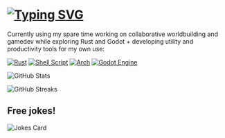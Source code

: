 # [![Typing SVG](https://readme-typing-svg.herokuapp.com?size=24&vCenter=true&height=35&lines=Hi+there!+%F0%9F%91%8B)](https://github.com/spfaus)

Currently using my spare time working on collaborative worldbuilding and gamedev while exploring Rust and Godot + developing utility and productivity tools for my own use:

[![Rust](https://img.shields.io/badge/rust-%23000000.svg?style=for-the-badge&logo=rust&logoColor=white)](https://www.rust-lang.org/)
[![Shell Script](https://img.shields.io/badge/shell_script-%23121011.svg?style=for-the-badge&logo=gnu-bash&logoColor=white)](https://github.com/spfaus/dotfiles)
[![Arch](https://img.shields.io/badge/Arch%20Linux-1793D1?logo=arch-linux&logoColor=fff&style=for-the-badge)](https://github.com/spfaus/arch-install)
[![Godot Engine](https://img.shields.io/badge/GODOT-%23FFFFFF.svg?style=for-the-badge&logo=godot-engine)](https://godotengine.org/)

![GitHub Stats](https://github-readme-stats.vercel.app/api?username=spfaus&show_icons=true&count_private=true&theme=tokyonight)

![GitHub Streaks](https://github-readme-streak-stats.herokuapp.com/?user=spfaus&theme=tokyonight)
 
## Free jokes!
![Jokes Card](https://readme-jokes.vercel.app/api?hideBorder&theme=tokyonight)
